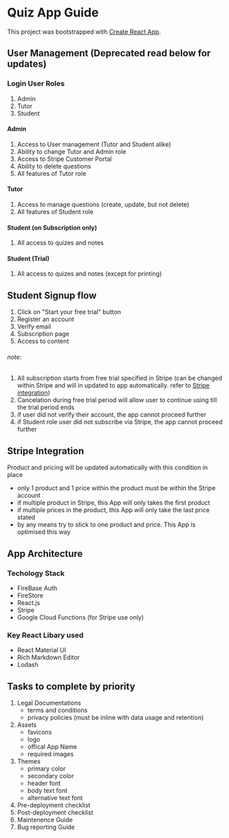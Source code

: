 # Quiz App Guide

This project was bootstrapped with [Create React App](https://github.com/facebook/create-react-app).

## User Management (Deprecated read below for updates)

### Login User Roles

1. Admin
2. Tutor
3. Student

#### Admin

1. Access to User management (Tutor and Student alike)
2. Ability to change Tutor and Admin role
3. Access to Stripe Customer Portal
4. Ability to delete questions
5. All features of Tutor role

#### Tutor

1. Access to manage questions (create, update, but not delete)
2. All features of Student role

#### Student (on Subscription only)

1. All access to quizes and notes

#### Student (Trial)

1. All access to quizes and notes (except for printing)

## Student Signup flow

1. Click on "Start your free trial" button
2. Register an account
3. Verify email
4. Subscription page
5. Access to content

###### note:

1. All subscription starts from free trial specified in Stripe (can be changed within Stripe and will in updated to app automatically. refer to [Stripe integration](#stripe-integration))
2. Cancelation during free trial period will allow user to continue using till the trial period ends
3. if user did not verify their account, the app cannot proceed further
4. if Student role user did not subscribe via Stripe, the app cannot proceed further

## Stripe Integration

Product and pricing will be updated automatically with this condition in place

- only 1 product and 1 price within the product must be within the Stripe account
- if multiple product in Stripe, this App will only takes the first product
- if multiple prices in the product, this App will only take the last price stated
- by any means try to stick to one product and price. This App is optimised this way

## App Architecture

### Techology Stack

- FireBase Auth
- FireStore
- React.js
- Stripe
- Google Cloud Functions (for Stripe use only)

### Key React Libary used

- React Material UI
- Rich Markdown Editor
- Lodash

## Tasks to complete by priority

1. Legal Documentations
   - terms and conditions
   - privacy policies (must be inline with data usage and retention)
2. Assets
   - favicons
   - logo
   - offical App Name
   - required images
3. Themes
   - primary color
   - secondary color
   - header font
   - body text font
   - alternative text font
4. Pre-deployment checklist
5. Post-deployment checklist
6. Maintenence Guide
7. Bug reporting Guide
